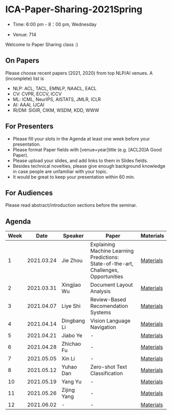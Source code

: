 # ICA-Paper-Sharing-2021Spring

- Time: 6:00 pm - 8：00 pm, Wednesday

- Venue: 714

Welcome to Paper Sharing class :)

## On Papers
Please choose recent papers (2021, 2020) from top NLP/AI venues. A (incomplete) list is

- NLP: ACL, TACL, EMNLP, NAACL, EACL
- CV: CVPR, ECCV, ICCV
- ML: ICML, NeurIPS, AISTATS, JMLR, ICLR
- AI: AAAI, IJCAI
- IR/DM: SIGIR, CIKM, WSDM, KDD, WWW


## For Presenters
- Please fill your slots in the Agenda at least one week before your presentation.
- Please format Paper fields with [venue+year]title (e.g. [ACL20]A Good Paper).
- Please upload your slides, and add links to them in Slides fields.
- Besides technical novelties, please give enough background knowledge in case people are unfamiliar with your topic.
- It would be great to keep your presentation within 60 min.

## For Audiences
Please read abstract/introduction sections before the seminar.


## Agenda
|Week|	Date	|Speaker|	Paper|	Materials|
|  ----   | ----  |   ----   | ----  |   ----   |
|1|	2021.03.24	|Jie Zhou | Explaining Machine Learning Predictions: State-of-the-art, Challenges, Opportunities	|	[Materials](https://github.com/ECNU-ICA/ICA-Paper-Sharing-2021Spring/blob/main/week1/explainml-tutorial-neurips20.pdf)|
|2|	2021.03.31	| Xingjiao Wu | Document Layout Analysis	|[Materials](https://github.com/ECNU-ICA/ICA-Paper-Sharing-2021Spring/blob/main/week2/Document%20Layout%20Analysis.pdf)	|
|3|	2021.04.07	| Liye Shi | Review-Based Recomendation Systems	| [Materials](https://github.com/ECNU-ICA/ICA-Paper-Sharing-2021Spring/blob/main/week3/review-based%20recommendation%20system.pptx)	| 
|4|	2021.04.14	| Dingbang Li | Vision Language Navigation |	[Materials](https://github.com/ECNU-ICA/ICA-Paper-Sharing-2021Spring/blob/main/week4/Vision%20Language%20Navigation.pdf)  |  
|5|	2021.04.21	| Jiabo Ye |	- | [Materials]()	|
|6|	2021.04.28	| Zhichao Fu |	- |  [Materials]()	|
|7|	2021.05.05	| Xin Li | -	| [Materials]()  |
|8|	2021.05.12	| Yuhao Dan | Zero-shot Text Classification	| [Materials]()  |
|10|	2021.05.19	| Yang Yu |	- |  [Materials](-) |
|11|	2021.05.26	| Zijing Yang | - | [Materials](-) | 
|12|	2021.06.02	| - | -  | [Materials](-) |
